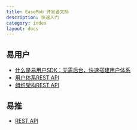 ```yaml
---
title: EaseMob 开发者文档
description: 快速入门
category: index
layout: docs
---
```



## 易用户
* [什么是易用户SDK：无需后台，快速搭建用户体系](/docs/emuser/whatisemuser.html)
* [用户体系REST API](/docs/emuser/usersystem.html)
* [组织架构REST API](/docs/emuser/organization.html)




## 易推
<!--* [Android]()
	* [5分钟快速入门]()
	* [Android 易推SDK使用详解]()
	* [Demo及SDK下载]()-->
* [REST API](/docs/empush/)